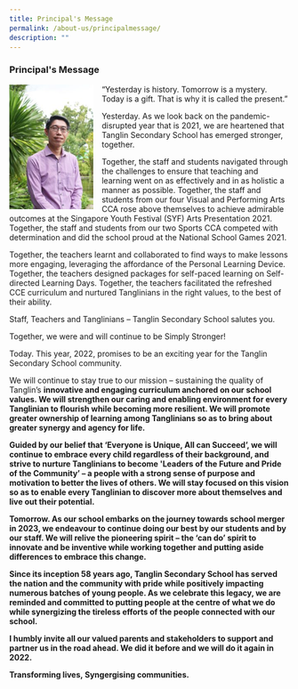 ```yaml
---
title: Principal's Message
permalink: /about-us/principalmessage/
description: ""
---
```

### Principal's Message <br>


<img src="/images/Tanglin%20Principal.jpg" style= "width: 30%; margin-right:15px;" align = "left">
“Yesterday is history. Tomorrow is a mystery. Today is a gift. That is why it is called the present.”

Yesterday. As we look back on the pandemic-disrupted year that is 2021, we are heartened that Tanglin Secondary School has emerged stronger, together.

Together, the staff and students navigated through the challenges to ensure that teaching and learning went on as effectively and in as holistic a manner as possible. Together, the staff and students from our four Visual and Performing Arts CCA rose above themselves to achieve admirable outcomes at the Singapore Youth Festival (SYF) Arts Presentation 2021. Together, the staff and students from our two Sports CCA competed with determination and did the school proud at the National School Games 2021.

Together, the teachers learnt and collaborated to find ways to make lessons more engaging, leveraging the affordance of the Personal Learning Device. Together, the teachers designed packages for self-paced learning on Self-directed Learning Days. Together, the teachers facilitated the refreshed CCE curriculum and nurtured Tanglinians in the right values, to the best of their ability.      

Staff, Teachers and Tanglinians – Tanglin Secondary School salutes you.

Together, we were and will continue to be Simply Stronger!

Today. This year, 2022, promises to be an exciting year for the Tanglin Secondary School community.

We will continue to stay true to our mission – sustaining the quality of Tanglin’s <b>innovative and engaging curriculum anchored on our school values<b>. We will strengthen our caring and enabling environment for every Tanglinian to flourish while becoming more resilient. We will promote greater ownership of learning among Tanglinians so as to bring about greater synergy and agency for life.

Guided by our belief that <b>‘Everyone is Unique, All can Succeed’<b>, we will continue to embrace every child regardless of their background, and strive to nurture Tanglinians to become <b>'Leaders of the Future and Pride of the Community’<b> – a people with a strong sense of purpose and motivation to better the lives of others. We will stay focused on this vision so as to enable every Tanglinian to discover more about themselves and live out their potential.

Tomorrow. As our school embarks on the journey towards school merger in 2023, we endeavour to continue doing our best by our students and by our staff. We will relive the pioneering spirit – the ‘can do’ spirit to innovate and be inventive while working together and putting aside differences to embrace this change.

Since its inception 58 years ago, Tanglin Secondary School has served the nation and the community with pride while positively impacting numerous batches of young people. As we celebrate this legacy, we are reminded and committed to putting people at the centre of what we do while synergizing the tireless efforts of the people connected with our school.

I humbly invite all our valued parents and stakeholders to support and partner us in the road ahead. We did it before and we will do it again in 2022.

<b>T<b>ransforming lives, <b>S<b>yngergising communities.